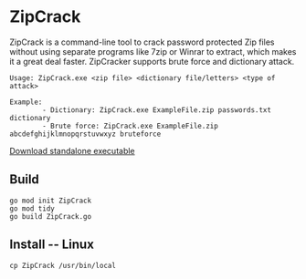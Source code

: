 # ZipCrack

ZipCrack is a command-line tool to crack password protected Zip files without using separate programs like 7zip or Winrar to extract, which makes it a great deal faster.
ZipCracker supports brute force and dictionary attack.

```
Usage: ZipCrack.exe <zip file> <dictionary file/letters> <type of attack>

Example:
        - Dictionary: ZipCrack.exe ExampleFile.zip passwords.txt dictionary
        - Brute force: ZipCrack.exe ExampleFile.zip abcdefghijklmnopqrstuvwxyz bruteforce
```

[Download standalone executable](https://github.com/henriksb/ZipCrack/releases/download/1/ZipCrack.exe)

## Build

```
go mod init ZipCrack
go mod tidy
go build ZipCrack.go
```

## Install -- Linux

```
cp ZipCrack /usr/bin/local
```
